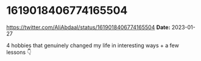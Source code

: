 # 1619018406774165504
https://twitter.com/AliAbdaal/status/1619018406774165504
**Date:** 2023-01-27

4 hobbies that genuinely changed my life in interesting ways + a few lessons 👇
